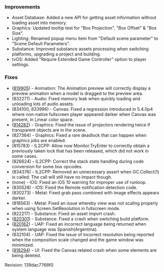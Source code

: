 ### Improvements

*   Asset Database: Added a new API for getting asset information without loading asset into memory.
*   Graphics: Updated tooltip test for "Box Projection", "Box Offset" & "Box Size".
*   Lighting: Renamed popup menu item from "Default scene parameter" to "Scene Default Parameters".
*   Substance: Improved substance assets processing when switching platforms, upgrading a project and building.
*   tvOS: Added "Require Extended Game Controller" option to player settings.

### Fixes

*   ([819905](http://issuetracker.unity3d.com/issues/animation-preview-doesnt-preview-animation-when-model-is-dragged-to-preview-area)) - Animation: The Animation preview will correctly display a preview animation when a model is dragged to the preview area.
*   (832271) - Audio: Fixed memory leak when quickly loading and unloading lots of audio assets.
*   (834100, 833996) - Canvas: Fixed a regression introduced in 5.4.0p4 where non-native fullscreen player appeared darker when Canvas was present, in Linear color space.
*   ([814282](http://issuetracker.unity3d.com/issues/projector-gets-drawn-two-times-when-transparent-object-is-in-the-scene)) - Graphics: Fixed the issue of projectors rendering twice if transparent objects are in the scene.
*   (827364) - Graphics: Fixed a rare deadlock that can happen when graphics jobs are enabled.
*   (815783) - IL2CPP: Allow now Monitor.TryEnter to correctly obtain a previously taken lock that has been released, which did not work in some cases.
*   (826624) - IL2CPP: Correct the stack state handling during code conversion for some box opcodes.
*   (834376) - IL2CPP: Removed an unnecessary assert when GC.Collect(1) is called. The call will still have no impact though.
*   (none) - IOS: Fixed an iOS 10 warning for improper use of runloop.
*   (830528) - IOS: Fixed the Remote notification detection code.
*   (830273) - Metal: Fixed grab pass combined with image effects appears darker.
*   (818563) - Metal: Fixed an issue whereby view was not scaling properly when using Screen.SetResolution in fullscreen mode.
*   (822217) - Substance: Fixed an asset import crash.
*   ([820301](http://issuetracker.unity3d.com/issues/crash-after-selecting-a-substance-material-once-build-platform-is-switched)) - Substance: Fixed a crash when switching build platform.
*   ([820162](http://issuetracker.unity3d.com/issues/wp8-dot-1-uwp-incorrect-application-dot-systemlanguage-returned)) - UAP: Fixed an incorrect language being returned when system language was Spanish(Argentina).
*   (832104) - UAP: Fixed the issue of incorrect resolution being reported when the composition scale changed and the game window was minimized.
*   ([818294](http://issuetracker.unity3d.com/issues/editor-crashes-on-ui-prepareoutput-when-canvas-is-activated-slash-deactivated)) - UI: Fixed the Canvas related crash when some elements are being deleted.

Revision: 139dac7766f0
